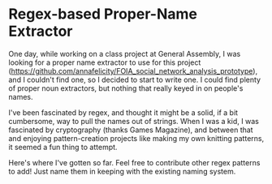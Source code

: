 # Regex-based Proper-Name Extractor

One day, while working on a class project at General Assembly, I was looking for a proper name extractor to use for this project (https://github.com/annafelicity/FOIA_social_network_analysis_prototype), and I couldn't find one, so I decided to start to write one. I could find plenty of proper noun extractors, but nothing that really keyed in on people's names.

I've been fascinated by regex, and thought it might be a solid, if a bit cumbersome, way to pull the names out of strings. When I was a kid, I was fascinated by cryptography (thanks Games Magazine), and between that and enjoying pattern-creation projects like making my own knitting patterns, it seemed a fun thing to attempt.

Here's where I've gotten so far. Feel free to contribute other regex patterns to add! Just name them in keeping with the existing naming system.